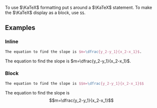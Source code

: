 To use $\KaTeX$ formatting put `$` around a $\KaTeX$ statement. To make the $\KaTeX$ display as a block, use `$$`.

## Examples
### Inline
```latex
The equation to find the slope is $m=\dfrac{y_2-y_1}{x_2-x_1}$.
```

The equation to find the slope is $m=\dfrac{y_2-y_1}{x_2-x_1}$.

### Block
```latex
The equation to find the slope is $$m=\dfrac{y_2-y_1}{x_2-x_1}$$
```

The equation to find the slope is
$$m=\dfrac{y_2-y_1}{x_2-x_1}$$
